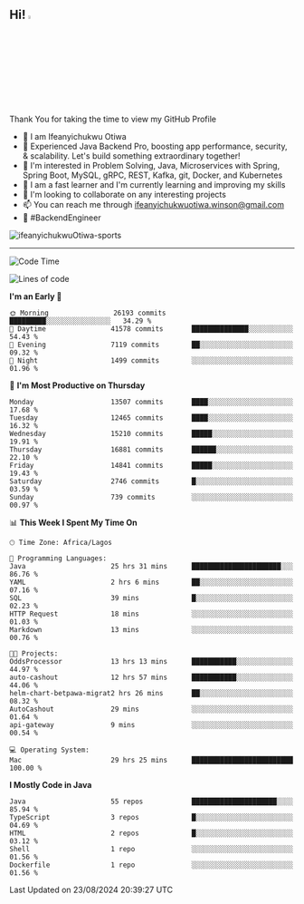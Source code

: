 <!-- BLOG-POST-LIST:START --><!-- BLOG-POST-LIST:END -->

## Hi! <img src="https://media.giphy.com/media/hvRJCLFzcasrR4ia7z/giphy.gif" width="4%"> 

Thank You for taking the time to view my GitHub Profile

- 👋 I am Ifeanyichukwu Otiwa
- 🚀 Experienced Java Backend Pro, boosting app performance, security, & scalability. Let's build something extraordinary together!
- 👀 I'm interested in Problem Solving, Java, Microservices with Spring, Spring Boot, MySQL, gRPC, REST, Kafka, git, Docker, and Kubernetes
- 🌱 I am a fast learner and I'm currently learning and improving my skills
- 💞️ I'm looking to collaborate on any interesting projects
- 📫 You can reach me through ifeanyichukwuotiwa.winson@gmail.com
- 🚀 #BackendEngineer

<p align="left" marginTop="10px"> <img src="https://komarev.com/ghpvc/?username=ifeanyichukwuOtiwa-sports&label=Profile%20views&color=0e75b6&style=for-the-badge" alt="ifeanyichukwuOtiwa-sports" /> </p>

***

<!--START_SECTION:waka-->
![Code Time](http://img.shields.io/badge/Code%20Time-2%2C826%20hrs%2016%20mins-blue)

![Lines of code](https://img.shields.io/badge/From%20Hello%20World%20I%27ve%20Written-18.4%20million%20lines%20of%20code-blue)

**I'm an Early 🐤** 

```text
🌞 Morning                26193 commits       █████████░░░░░░░░░░░░░░░░   34.29 % 
🌆 Daytime                41578 commits       ██████████████░░░░░░░░░░░   54.43 % 
🌃 Evening                7119 commits        ██░░░░░░░░░░░░░░░░░░░░░░░   09.32 % 
🌙 Night                  1499 commits        ░░░░░░░░░░░░░░░░░░░░░░░░░   01.96 % 
```
📅 **I'm Most Productive on Thursday** 

```text
Monday                   13507 commits       ████░░░░░░░░░░░░░░░░░░░░░   17.68 % 
Tuesday                  12465 commits       ████░░░░░░░░░░░░░░░░░░░░░   16.32 % 
Wednesday                15210 commits       █████░░░░░░░░░░░░░░░░░░░░   19.91 % 
Thursday                 16881 commits       ██████░░░░░░░░░░░░░░░░░░░   22.10 % 
Friday                   14841 commits       █████░░░░░░░░░░░░░░░░░░░░   19.43 % 
Saturday                 2746 commits        █░░░░░░░░░░░░░░░░░░░░░░░░   03.59 % 
Sunday                   739 commits         ░░░░░░░░░░░░░░░░░░░░░░░░░   00.97 % 
```


📊 **This Week I Spent My Time On** 

```text
🕑︎ Time Zone: Africa/Lagos

💬 Programming Languages: 
Java                     25 hrs 31 mins      ██████████████████████░░░   86.76 % 
YAML                     2 hrs 6 mins        ██░░░░░░░░░░░░░░░░░░░░░░░   07.16 % 
SQL                      39 mins             █░░░░░░░░░░░░░░░░░░░░░░░░   02.23 % 
HTTP Request             18 mins             ░░░░░░░░░░░░░░░░░░░░░░░░░   01.03 % 
Markdown                 13 mins             ░░░░░░░░░░░░░░░░░░░░░░░░░   00.76 % 

🐱‍💻 Projects: 
OddsProcessor            13 hrs 13 mins      ███████████░░░░░░░░░░░░░░   44.97 % 
auto-cashout             12 hrs 57 mins      ███████████░░░░░░░░░░░░░░   44.06 % 
helm-chart-betpawa-migrat2 hrs 26 mins       ██░░░░░░░░░░░░░░░░░░░░░░░   08.32 % 
AutoCashout              29 mins             ░░░░░░░░░░░░░░░░░░░░░░░░░   01.64 % 
api-gateway              9 mins              ░░░░░░░░░░░░░░░░░░░░░░░░░   00.54 % 

💻 Operating System: 
Mac                      29 hrs 25 mins      █████████████████████████   100.00 % 
```

**I Mostly Code in Java** 

```text
Java                     55 repos            █████████████████████░░░░   85.94 % 
TypeScript               3 repos             █░░░░░░░░░░░░░░░░░░░░░░░░   04.69 % 
HTML                     2 repos             █░░░░░░░░░░░░░░░░░░░░░░░░   03.12 % 
Shell                    1 repo              ░░░░░░░░░░░░░░░░░░░░░░░░░   01.56 % 
Dockerfile               1 repo              ░░░░░░░░░░░░░░░░░░░░░░░░░   01.56 % 
```




 Last Updated on 23/08/2024 20:39:27 UTC
<!--END_SECTION:waka-->

<!--
<p align="center">
![trophy](https://github-profile-trophy.vercel.app/?username=ifeanyichukwuOtiwa-sports&theme=onedark) (https://github.com/ryo-ma/github-profile-trophy)
</p>
-->

<!---
ifeanyi-otiwa/ifeanyi-otiwa is a ✨ special ✨ repository because its `README.md` (this file) appears on your GitHub profile.
You can click the Preview link to take a look at your changes.
--->
